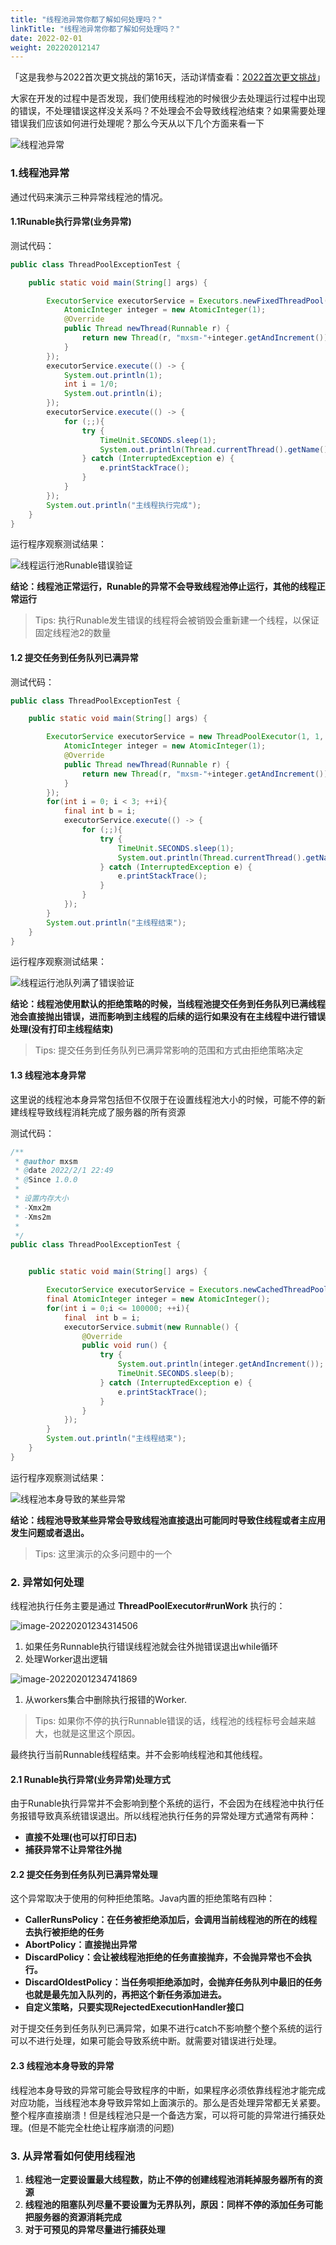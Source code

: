 ```yaml
---
title: "线程池异常你都了解如何处理吗？"
linkTitle: "线程池异常你都了解如何处理吗？"
date: 2022-02-01
weight: 202202012147
---
```


「这是我参与2022首次更文挑战的第16天，活动详情查看：[2022首次更文挑战](https://juejin.cn/post/7052884569032392740)」

大家在开发的过程中是否发现，我们使用线程池的时候很少去处理运行过程中出现的错误，不处理错误这样没关系吗？不处理会不会导致线程池结束？如果需要处理错误我们应该如何进行处理呢？那么今天从以下几个方面来看一下

![线程池异常](https://raw.githubusercontent.com/mxsm/picture/main/java/concurrencemultithreading/%E7%BA%BF%E7%A8%8B%E6%B1%A0%E5%BC%82%E5%B8%B8.png)

### 1.线程池异常

通过代码来演示三种异常线程池的情况。

#### 1.1Runable执行异常(业务异常)

测试代码：

```java
public class ThreadPoolExceptionTest {

    public static void main(String[] args) {

        ExecutorService executorService = Executors.newFixedThreadPool(2, new ThreadFactory() {
            AtomicInteger integer = new AtomicInteger(1);
            @Override
            public Thread newThread(Runnable r) {
                return new Thread(r, "mxsm-"+integer.getAndIncrement());
            }
        });
        executorService.execute(() -> {
            System.out.println(1);
            int i = 1/0;
            System.out.println(i);
        });
        executorService.execute(() -> {
            for (;;){
                try {
                    TimeUnit.SECONDS.sleep(1);
                    System.out.println(Thread.currentThread().getName()+" 当前时间："+System.currentTimeMillis());
                } catch (InterruptedException e) {
                    e.printStackTrace();
                }
            }
        });
        System.out.println("主线程执行完成");
    }
}
```

运行程序观察测试结果：

![线程运行池Runable错误验证](https://raw.githubusercontent.com/mxsm/picture/main/java/concurrencemultithreading/%E7%BA%BF%E7%A8%8B%E8%BF%90%E8%A1%8C%E6%B1%A0Runable%E9%94%99%E8%AF%AF%E9%AA%8C%E8%AF%81.gif)

**结论：线程池正常运行，Runable的异常不会导致线程池停止运行，其他的线程正常运行**

> Tips: 执行Runable发生错误的线程将会被销毁会重新建一个线程，以保证固定线程池2的数量

#### 1.2 提交任务到任务队列已满异常

测试代码：

```java
public class ThreadPoolExceptionTest {

    public static void main(String[] args) {

        ExecutorService executorService = new ThreadPoolExecutor(1, 1, 100, TimeUnit.SECONDS,new ArrayBlockingQueue<>(1),new ThreadFactory(){
            AtomicInteger integer = new AtomicInteger(1);
            @Override
            public Thread newThread(Runnable r) {
                return new Thread(r, "mxsm-"+integer.getAndIncrement());
            }
        });
        for(int i = 0; i < 3; ++i){
            final int b = i;
            executorService.execute(() -> {
                for (;;){
                    try {
                        TimeUnit.SECONDS.sleep(1);
                        System.out.println(Thread.currentThread().getName()+ b +" 当前时间："+System.currentTimeMillis());
                    } catch (InterruptedException e) {
                        e.printStackTrace();
                    }
                }
            });
        }
        System.out.println("主线程结束");
    }
}
```

运行程序观察测试结果：

![线程运行池队列满了错误验证](https://raw.githubusercontent.com/mxsm/picture/main/java/concurrencemultithreading/%E7%BA%BF%E7%A8%8B%E8%BF%90%E8%A1%8C%E6%B1%A0%E9%98%9F%E5%88%97%E6%BB%A1%E4%BA%86%E9%94%99%E8%AF%AF%E9%AA%8C%E8%AF%81.gif)

**结论：线程池使用默认的拒绝策略的时候，当线程池提交任务到任务队列已满线程池会直接抛出错误，进而影响到主线程的后续的运行如果没有在主线程中进行错误处理(没有打印主线程结束)**

> Tips: 提交任务到任务队列已满异常影响的范围和方式由拒绝策略决定

#### 1.3 线程池本身异常

这里说的线程池本身异常包括但不仅限于在设置线程池大小的时候，可能不停的新建线程导致线程消耗完成了服务器的所有资源

测试代码：

```java
/**
 * @author mxsm
 * @date 2022/2/1 22:49
 * @Since 1.0.0
 *
 * 设置内存大小
 * -Xmx2m
 * -Xms2m
 *
 */
public class ThreadPoolExceptionTest {


    public static void main(String[] args) {

        ExecutorService executorService = Executors.newCachedThreadPool();
        final AtomicInteger integer = new AtomicInteger();
        for(int i = 0;i <= 100000; ++i){
            final  int b = i;
            executorService.submit(new Runnable() {
                @Override
                public void run() {
                    try {
                        System.out.println(integer.getAndIncrement());
                        TimeUnit.SECONDS.sleep(b);
                    } catch (InterruptedException e) {
                        e.printStackTrace();
                    }
                }
            });
        }
        System.out.println("主线程结束");
    }
}
```

运行程序观察测试结果：

![线程池本身导致的某些异常](https://raw.githubusercontent.com/mxsm/picture/main/java/concurrencemultithreading/%E7%BA%BF%E7%A8%8B%E6%B1%A0%E6%9C%AC%E8%BA%AB%E5%AF%BC%E8%87%B4%E7%9A%84%E6%9F%90%E4%BA%9B%E5%BC%82%E5%B8%B8.gif)

**结论：线程池导致某些异常会导致线程池直接退出可能同时导致住线程或者主应用发生问题或者退出。**

> Tips: 这里演示的众多问题中的一个

### 2. 异常如何处理

线程池执行任务主要是通过 **ThreadPoolExecutor#runWork** 执行的：

![image-20220201234314506](https://raw.githubusercontent.com/mxsm/picture/main/java/concurrencemultithreading/image-20220201234314506.png)

1. 如果任务Runnable执行错误线程池就会往外抛错误退出while循环
2. 处理Worker退出逻辑

![image-20220201234741869](https://raw.githubusercontent.com/mxsm/picture/main/java/concurrencemultithreading/image-20220201234741869.png)

1. 从workers集合中删除执行报错的Worker.

> Tips: 如果你不停的执行Runnable错误的话，线程池的线程标号会越来越大，也就是这里这个原因。

最终执行当前Runnable线程结束。并不会影响线程池和其他线程。

#### 2.1 Runable执行异常(业务异常)处理方式

由于Runable执行异常并不会影响到整个系统的运行，不会因为在线程池中执行任务报错导致真系统错误退出。所以线程池执行任务的异常处理方式通常有两种：

- **直接不处理(也可以打印日志)**
- **捕获异常不让异常往外抛**

#### 2.2 提交任务到任务队列已满异常处理

这个异常取决于使用的何种拒绝策略。Java内置的拒绝策略有四种：

- **CallerRunsPolicy：在任务被拒绝添加后，会调用当前线程池的所在的线程去执行被拒绝的任务**
- **AbortPolicy：直接抛出异常**
- **DiscardPolicy：会让被线程池拒绝的任务直接抛弃，不会抛异常也不会执行。**
- **DiscardOldestPolicy：当任务呗拒绝添加时，会抛弃任务队列中最旧的任务也就是最先加入队列的，再把这个新任务添加进去。**
- **自定义策略，只要实现RejectedExecutionHandler接口**

对于提交任务到任务队列已满异常，如果不进行catch不影响整个整个系统的运行可以不进行处理，如果可能会导致系统中断。就需要对错误进行处理。

#### 2.3 线程池本身导致的异常

线程池本身导致的异常可能会导致程序的中断，如果程序必须依靠线程池才能完成对应功能，当线程池本身导致异常如上面演示的。那么是否处理异常都无关紧要。整个程序直接崩溃！但是线程池只是一个备选方案，可以将可能的异常进行捕获处理。(但是不能完全杜绝让程序崩溃的问题)

### 3. 从异常看如何使用线程池

1. **线程池一定要设置最大线程数，防止不停的创建线程池消耗掉服务器所有的资源**
2. **线程池的阻塞队列尽量不要设置为无界队列，原因：同样不停的添加任务可能把服务器的资源消耗完成**
3. **对于可预见的异常尽量进行捕获处理**

